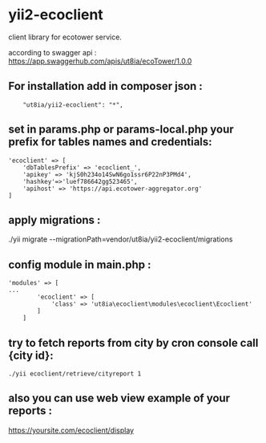 # yii2-ecoclient
client library for ecotower service.

according to swagger api :
https://app.swaggerhub.com/apis/ut8ia/ecoTower/1.0.0


For installation add in composer json :
-
```
    "ut8ia/yii2-ecoclient": "*",
```

set in params.php or params-local.php your prefix for tables names and credentials:
-

```
'ecoclient' => [
    'dbTablesPrefix' => 'ecoclient_',
    'apikey' => 'kjS0h234o14SwN6go1ssr6P22nP3PMd4',
    'hashkey'=>'luef786642gg523465',
    'apihost' => 'https://api.ecotower-aggregator.org'    
]
```

apply migrations :
-
./yii migrate --migrationPath=vendor/ut8ia/yii2-ecoclient/migrations

config module in main.php :
-
```
'modules' => [
...
        'ecoclient' => [
            'class' => 'ut8ia\ecoclient\modules\ecoclient\Ecoclient'
        ]
    ]

```

try to fetch reports from city by cron console call {city id}:
-
```
./yii ecoclient/retrieve/cityreport 1

```

also you can use web view example of your reports :
-
 https://yoursite.com/ecoclient/display
